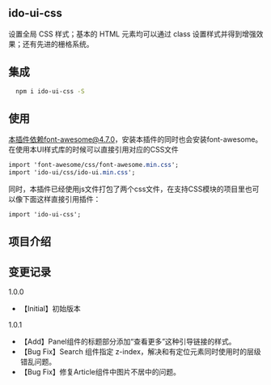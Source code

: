 ## ido-ui-css
设置全局 CSS 样式；基本的 HTML 元素均可以通过 class 设置样式并得到增强效果；还有先进的栅格系统。
## 集成
```bash
  npm i ido-ui-css -S
```
## 使用
本插件依赖font-awesome@4.7.0，安装本插件的同时也会安装font-awesome。在使用本UI样式库的时候可以直接引用对应的CSS文件
```css
import 'font-awesome/css/font-awesome.min.css';
import 'ido-ui/css/ido-ui.min.css';
```
同时，本插件已经使用js文件打包了两个css文件，在支持CSS模块的项目里也可以像下面这样直接引用插件：
```css
import 'ido-ui-css';
```
## 项目介绍

## 变更记录
1.0.0
- 【Initial】初始版本

1.0.1
- 【Add】Panel组件的标题部分添加“查看更多”这种引导链接的样式。
- 【Bug Fix】Search 组件指定 z-index，解决和有定位元素同时使用时的层级错乱问题。
- 【Bug Fix】修复Article组件中图片不居中的问题。



